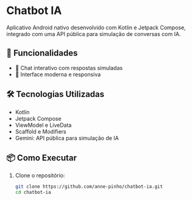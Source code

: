 # Chatbot IA

Aplicativo Android nativo desenvolvido com Kotlin e Jetpack Compose, integrado com uma API pública para simulação de conversas com IA.

## 📱 Funcionalidades

- 💬 Chat interativo com respostas simuladas
- 🧠 Interface moderna e responsiva

## 🛠️ Tecnologias Utilizadas

- Kotlin
- Jetpack Compose
- ViewModel e LiveData
- Scaffold e Modifiers
- Gemini: API pública para simulação de IA 

## 📦 Como Executar

1. Clone o repositório:

   ```bash
   git clone https://github.com/anne-pinho/chatbot-ia.git
   cd chatbot-ia
